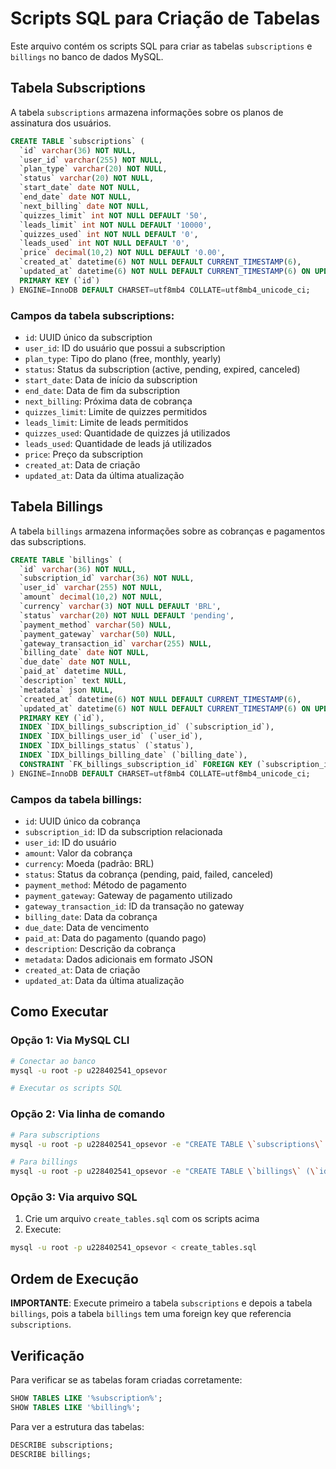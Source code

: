 # Scripts SQL para Criação de Tabelas

Este arquivo contém os scripts SQL para criar as tabelas `subscriptions` e `billings` no banco de dados MySQL.

## Tabela Subscriptions

A tabela `subscriptions` armazena informações sobre os planos de assinatura dos usuários.

```sql
CREATE TABLE `subscriptions` (
  `id` varchar(36) NOT NULL,
  `user_id` varchar(255) NOT NULL,
  `plan_type` varchar(20) NOT NULL,
  `status` varchar(20) NOT NULL,
  `start_date` date NOT NULL,
  `end_date` date NOT NULL,
  `next_billing` date NOT NULL,
  `quizzes_limit` int NOT NULL DEFAULT '50',
  `leads_limit` int NOT NULL DEFAULT '10000',
  `quizzes_used` int NOT NULL DEFAULT '0',
  `leads_used` int NOT NULL DEFAULT '0',
  `price` decimal(10,2) NOT NULL DEFAULT '0.00',
  `created_at` datetime(6) NOT NULL DEFAULT CURRENT_TIMESTAMP(6),
  `updated_at` datetime(6) NOT NULL DEFAULT CURRENT_TIMESTAMP(6) ON UPDATE CURRENT_TIMESTAMP(6),
  PRIMARY KEY (`id`)
) ENGINE=InnoDB DEFAULT CHARSET=utf8mb4 COLLATE=utf8mb4_unicode_ci;
```

### Campos da tabela subscriptions:

- `id`: UUID único da subscription
- `user_id`: ID do usuário que possui a subscription
- `plan_type`: Tipo do plano (free, monthly, yearly)
- `status`: Status da subscription (active, pending, expired, canceled)
- `start_date`: Data de início da subscription
- `end_date`: Data de fim da subscription
- `next_billing`: Próxima data de cobrança
- `quizzes_limit`: Limite de quizzes permitidos
- `leads_limit`: Limite de leads permitidos
- `quizzes_used`: Quantidade de quizzes já utilizados
- `leads_used`: Quantidade de leads já utilizados
- `price`: Preço da subscription
- `created_at`: Data de criação
- `updated_at`: Data da última atualização

## Tabela Billings

A tabela `billings` armazena informações sobre as cobranças e pagamentos das subscriptions.

```sql
CREATE TABLE `billings` (
  `id` varchar(36) NOT NULL,
  `subscription_id` varchar(36) NOT NULL,
  `user_id` varchar(255) NOT NULL,
  `amount` decimal(10,2) NOT NULL,
  `currency` varchar(3) NOT NULL DEFAULT 'BRL',
  `status` varchar(20) NOT NULL DEFAULT 'pending',
  `payment_method` varchar(50) NULL,
  `payment_gateway` varchar(50) NULL,
  `gateway_transaction_id` varchar(255) NULL,
  `billing_date` date NOT NULL,
  `due_date` date NOT NULL,
  `paid_at` datetime NULL,
  `description` text NULL,
  `metadata` json NULL,
  `created_at` datetime(6) NOT NULL DEFAULT CURRENT_TIMESTAMP(6),
  `updated_at` datetime(6) NOT NULL DEFAULT CURRENT_TIMESTAMP(6) ON UPDATE CURRENT_TIMESTAMP(6),
  PRIMARY KEY (`id`),
  INDEX `IDX_billings_subscription_id` (`subscription_id`),
  INDEX `IDX_billings_user_id` (`user_id`),
  INDEX `IDX_billings_status` (`status`),
  INDEX `IDX_billings_billing_date` (`billing_date`),
  CONSTRAINT `FK_billings_subscription_id` FOREIGN KEY (`subscription_id`) REFERENCES `subscriptions` (`id`) ON DELETE CASCADE ON UPDATE NO ACTION
) ENGINE=InnoDB DEFAULT CHARSET=utf8mb4 COLLATE=utf8mb4_unicode_ci;
```

### Campos da tabela billings:

- `id`: UUID único da cobrança
- `subscription_id`: ID da subscription relacionada
- `user_id`: ID do usuário
- `amount`: Valor da cobrança
- `currency`: Moeda (padrão: BRL)
- `status`: Status da cobrança (pending, paid, failed, canceled)
- `payment_method`: Método de pagamento
- `payment_gateway`: Gateway de pagamento utilizado
- `gateway_transaction_id`: ID da transação no gateway
- `billing_date`: Data da cobrança
- `due_date`: Data de vencimento
- `paid_at`: Data do pagamento (quando pago)
- `description`: Descrição da cobrança
- `metadata`: Dados adicionais em formato JSON
- `created_at`: Data de criação
- `updated_at`: Data da última atualização

## Como Executar

### Opção 1: Via MySQL CLI

```bash
# Conectar ao banco
mysql -u root -p u228402541_opsevor

# Executar os scripts SQL
```

### Opção 2: Via linha de comando

```bash
# Para subscriptions
mysql -u root -p u228402541_opsevor -e "CREATE TABLE \`subscriptions\` (\`id\` varchar(36) NOT NULL, \`user_id\` varchar(255) NOT NULL, \`plan_type\` varchar(20) NOT NULL, \`status\` varchar(20) NOT NULL, \`start_date\` date NOT NULL, \`end_date\` date NOT NULL, \`next_billing\` date NOT NULL, \`quizzes_limit\` int NOT NULL DEFAULT '50', \`leads_limit\` int NOT NULL DEFAULT '10000', \`quizzes_used\` int NOT NULL DEFAULT '0', \`leads_used\` int NOT NULL DEFAULT '0', \`price\` decimal(10,2) NOT NULL DEFAULT '0.00', \`created_at\` datetime(6) NOT NULL DEFAULT CURRENT_TIMESTAMP(6), \`updated_at\` datetime(6) NOT NULL DEFAULT CURRENT_TIMESTAMP(6) ON UPDATE CURRENT_TIMESTAMP(6), PRIMARY KEY (\`id\`)) ENGINE=InnoDB DEFAULT CHARSET=utf8mb4 COLLATE=utf8mb4_unicode_ci;"

# Para billings
mysql -u root -p u228402541_opsevor -e "CREATE TABLE \`billings\` (\`id\` varchar(36) NOT NULL, \`subscription_id\` varchar(36) NOT NULL, \`user_id\` varchar(255) NOT NULL, \`amount\` decimal(10,2) NOT NULL, \`currency\` varchar(3) NOT NULL DEFAULT 'BRL', \`status\` varchar(20) NOT NULL DEFAULT 'pending', \`payment_method\` varchar(50) NULL, \`payment_gateway\` varchar(50) NULL, \`gateway_transaction_id\` varchar(255) NULL, \`billing_date\` date NOT NULL, \`due_date\` date NOT NULL, \`paid_at\` datetime NULL, \`description\` text NULL, \`metadata\` json NULL, \`created_at\` datetime(6) NOT NULL DEFAULT CURRENT_TIMESTAMP(6), \`updated_at\` datetime(6) NOT NULL DEFAULT CURRENT_TIMESTAMP(6) ON UPDATE CURRENT_TIMESTAMP(6), PRIMARY KEY (\`id\`), INDEX \`IDX_billings_subscription_id\` (\`subscription_id\`), INDEX \`IDX_billings_user_id\` (\`user_id\`), INDEX \`IDX_billings_status\` (\`status\`), INDEX \`IDX_billings_billing_date\` (\`billing_date\`), CONSTRAINT \`FK_billings_subscription_id\` FOREIGN KEY (\`subscription_id\`) REFERENCES \`subscriptions\` (\`id\`) ON DELETE CASCADE ON UPDATE NO ACTION) ENGINE=InnoDB DEFAULT CHARSET=utf8mb4 COLLATE=utf8mb4_unicode_ci;"
```

### Opção 3: Via arquivo SQL

1. Crie um arquivo `create_tables.sql` com os scripts acima
2. Execute:
```bash
mysql -u root -p u228402541_opsevor < create_tables.sql
```

## Ordem de Execução

**IMPORTANTE**: Execute primeiro a tabela `subscriptions` e depois a tabela `billings`, pois a tabela `billings` tem uma foreign key que referencia `subscriptions`.

## Verificação

Para verificar se as tabelas foram criadas corretamente:

```sql
SHOW TABLES LIKE '%subscription%';
SHOW TABLES LIKE '%billing%';
```

Para ver a estrutura das tabelas:

```sql
DESCRIBE subscriptions;
DESCRIBE billings;
``` 